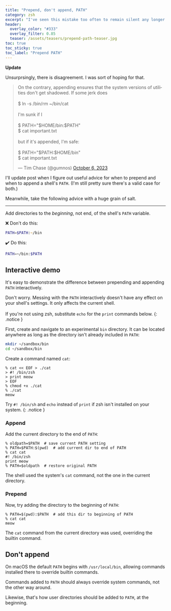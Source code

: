 ```yaml
---
title: "Prepend, don't append, PATH"
category: zsh
excerpt: "I've seen this mistake too often to remain silent any longer."
header:
  overlay_color: "#333"
  overlay_filter: 0.85
  teaser: /assets/teasers/prepend-path-teaser.jpg
toc: true
toc_sticky: true
toc_label: "Prepend PATH"
---
```


**Update**

Unsurprsingly, there is disagreement. I was sort of hoping for that.

<blockquote class="twitter-tweet" data-conversation="none" data-theme="dark"><p lang="en" dir="ltr">On the contrary, appending ensures that the system versions of utilities don&#39;t get shadowed. If some jerk does<br><br>$ ln -s /bin/rm ~/bin/cat<br><br>I&#39;m sunk if I<br><br>$ PATH=&quot;$HOME/bin:$PATH&quot;<br>$ cat important.txt<br><br>but if it&#39;s appended, I&#39;m safe:<br><br>$ PATH=&quot;$PATH:$HOME/bin&quot;<br>$ cat important.txt</p>&mdash; Tim Chase (@gumnos) <a href="https://twitter.com/gumnos/status/1710427088191156256?ref_src=twsrc%5Etfw">October 6, 2023</a></blockquote> <script async src="https://platform.twitter.com/widgets.js" charset="utf-8"></script>

I'll update post when I figure out useful advice for when to prepend and when to append a shell's `PATH`. (I'm still pretty sure there's a valid case for both.)

Meanwhile, take the following advice with a huge grain of salt.

---

Add directories to the *beginning*, not end, of the shell's `PATH` variable.


:x: Don't do this:

```zsh
PATH=$PATH:~/bin
```

:heavy_check_mark: Do this:

```zsh
PATH=~/bin:$PATH
```

## Interactive demo


It's easy to demonstrate the difference between prepending and appending `PATH` interactively.

Don't worry. Messing with the `PATH` interactively doesn't have any effect on your shell's settings. It only affects the current shell.<br><br>
If you're not using zsh, substitute `echo` for the `print` commands below.
{: .notice }

First, create and navigate to an experimental `bin` directory. It can be located anywhere as long as the directory isn't already included in `PATH`:

```zsh
mkdir ~/sandbox/bin
cd ~/sandbox/bin
```

Create a command named `cat`:

```
% cat << EOF > ./cat
> #! /bin/zsh
> print meow
> EOF
% chmod +x ./cat
% ./cat
meow
```

Try  `#! /bin/sh` and `echo` instead of `print` if zsh isn't installed on your system.
{: .notice }

### Append

Add the current directory to the end of `PATH`:

```
% oldpath=$PATH  # save current PATH setting
% PATH=$PATH:$(pwd)  # add current dir to end of PATH
% cat cat
#! /bin/zsh
print meow
% PATH=$oldpath  # restore original PATH
```

The shell used the system's `cat` command, not the one in the current directory.

### Prepend

Now, try adding the directory to the beginning of `PATH`:

```
% PATH=$(pwd):$PATH  # add this dir to beginning of PATH
% cat cat
meow
```

The `cat` command from the current directory was used, overriding the builtin command.


## Don't append

On macOS the default `PATH` begins with `/usr/local/bin`, allowing commands installed there to override builtin commands.

Commands added to `PATH` should always override system commands, not the other way around.

Likewise, that's how user directories should be added to `PATH`, at the beginning.

